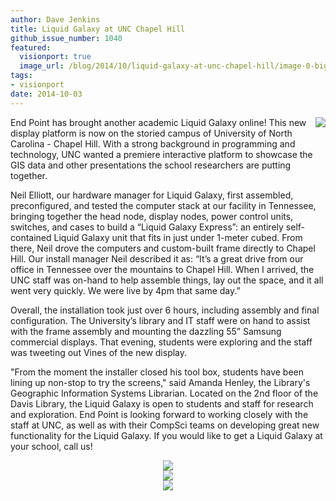 ```yaml
---
author: Dave Jenkins
title: Liquid Galaxy at UNC Chapel Hill
github_issue_number: 1040
featured:
  visionport: true
  image_url: /blog/2014/10/liquid-galaxy-at-unc-chapel-hill/image-0-big.jpeg
tags:
- visionport
date: 2014-10-03
---
```




<a href="/blog/2014/10/liquid-galaxy-at-unc-chapel-hill/image-0-big.jpeg" imageanchor="1" style="clear: right; float: right; margin-bottom: 1em; margin-left: 1em;"><img border="0" src="/blog/2014/10/liquid-galaxy-at-unc-chapel-hill/image-0.jpeg"/></a>

End Point has brought another academic Liquid Galaxy online!  This new display platform is now on the storied campus of University of North Carolina - Chapel Hill.  With a strong background in programming and technology, UNC wanted a premiere interactive platform to showcase the GIS data and other presentations the school researchers are putting together.

Neil Elliott, our hardware manager for Liquid Galaxy, first assembled, preconfigured, and tested the computer stack at our facility in Tennessee, bringing together the head node, display nodes, power control units, switches, and cases to build a “Liquid Galaxy Express”: an entirely self-contained Liquid Galaxy unit that fits in just under 1-meter cubed.  From there, Neil drove the computers and custom-built frame directly to Chapel Hill. Our install manager Neil described it as: “It’s a great drive from our office in Tennessee over the mountains to Chapel Hill.  When I arrived, the UNC staff was on-hand to help assemble things, lay out the space, and it all went very quickly.  We were live by 4pm that same day.”

Overall, the installation took just over 6 hours, including assembly and final configuration.  The University’s library and IT staff were on hand to assist with the frame assembly and mounting the dazzling 55” Samsung commercial displays.  That evening, students were exploring and the staff was tweeting out Vines of the new display.

"From the moment the installer closed his tool box, students have been lining up non-stop to try the screens," said Amanda Henley, the Library's Geographic Information Systems Librarian.  Located on the 2nd floor of the Davis Library, the Liquid Galaxy is open to students and staff for research and exploration.  End Point is looking forward to working closely with the staff at UNC, as well as with their CompSci teams on developing great new functionality for the Liquid Galaxy.  If you would like to get a Liquid Galaxy at your school, call us!

<div class="separator" style="clear: both; text-align: center;"><a href="/blog/2014/10/liquid-galaxy-at-unc-chapel-hill/image-1-big.jpeg" imageanchor="1" style="margin-left: 1em; margin-right: 1em;"><img border="0" src="/blog/2014/10/liquid-galaxy-at-unc-chapel-hill/image-1.jpeg"/></a></div>

<div class="separator" style="clear: both; text-align: center;"><a href="/blog/2014/10/liquid-galaxy-at-unc-chapel-hill/image-2-big.jpeg" imageanchor="1" style="margin-left: 1em; margin-right: 1em;"><img border="0" src="/blog/2014/10/liquid-galaxy-at-unc-chapel-hill/image-2.jpeg"/></a></div>

<div class="separator" style="clear: both; text-align: center;"><a href="/blog/2014/10/liquid-galaxy-at-unc-chapel-hill/image-3-big.jpeg" imageanchor="1" style="margin-left: 1em; margin-right: 1em;"><img border="0" src="/blog/2014/10/liquid-galaxy-at-unc-chapel-hill/image-3.jpeg"/></a></div>


